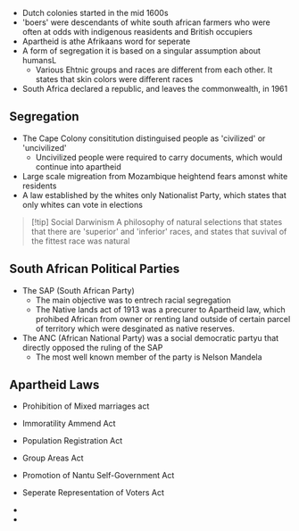 - Dutch colonies started in the mid 1600s
- 'boers' were descendants of white south african farmers who were often at odds with indigenous reasidents and British occupiers
- Apartheid is athe Afrikaans word for seperate
- A form of segregation it is based on a singular assumption about humansL
	- Various Ehtnic groups and races are different from each other. It states that skin colors were different races
- South Africa declared a republic, and leaves the commonwealth, in 1961

## Segregation
- The Cape Colony consititution distinguised people as 'civilized' or 'uncivilized'
	- Uncivilized people were required to carry documents, which would continue into apartheid
- Large scale migreation from Mozambique heightend fears amonst white residents
- A law established by the whites only Nationalist Party, which states that only whites can vote in elections

>[!tip] Social Darwinism
> A philosophy of natural selections that states that there are 'superior' and 'inferior' races, and states that suvival of the fittest race was natural

## South African Political Parties
- The SAP (South African Party)
	- The main objective was to entrech racial segregation
	- The Native lands act of 1913 was a precurer to Apartheid law, which prohibed African from owner or renting land outside of certain parcel of territory which were desginated as native reserves.
- The ANC (African National Party) was a social democratic partyu that directly opposed the ruling of the SAP
	- The most well known member of the party is Nelson Mandela

## Apartheid Laws
- Prohibition of Mixed marriages act
- Immoratility Ammend Act
- Population Registration Act
- Group Areas Act
- Promotion of Nantu Self-Government Act
- Seperate Representation of Voters Act




- 
- 
